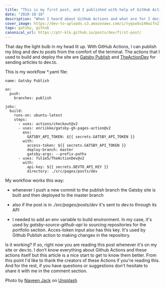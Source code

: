 ```yaml
---
title: "This is my first post, and I published with help of GitHub Actions"
date: "2020-10-18"
description: "When I heard about GitHub Actions and what are for I decided that I will use them someday. This day has come."
cover_image: https://dev-to-uploads.s3.amazonaws.com/i/tyqsw5u146wifn27zfbh.jpg
tags: gatsby, github
canonical_url: https://ptr-klk.github.io/posts/dev/first-post/
---
```


That day the light bulb in my head lit up. With GitHub Actions, I can publish my blog and dev.to posts from the comfort of the terminal. The actions that I used to build and deploy the site are [Gatsby Publish](https://github.com/marketplace/actions/gatsby-publish) and [TheActionDev](https://github.com/marketplace/actions/theactiondev) for sending articles to dev.to. 

This is my workflow \*.yaml file:

```
name: Gatsby Publish

on:
  push:
    branches: publish

jobs:
  build:
    runs-on: ubuntu-latest
    steps:
      - uses: actions/checkout@v2
      - uses: enriikke/gatsby-gh-pages-action@v2
        env:
          GATSBY_API_TOKEN: ${{ secrets.GATSBY_API_TOKEN }}
        with:
          access-token: ${{ secrets.GATSBY_API_TOKEN }}
          deploy-branch: master
          gatsby-args: --prefix-paths
      - uses: ful1e5/TheActionDev@v2
        with:
          api-key: ${{ secrets.DEVTO_API_KEY }}
          directory: ./src/pages/posts/dev

```

My workflow works this way:

- whenever I push a new commit to the publish branch the Gatsby site is built and then deployed to the master branch

- also if the post is in _./src/pages/posts/dev_ it's sent to dev.to through its API

- I needed to add an env variable to build environment. In my case, it's used by _gatsby-source-github-api_ to sourcing repositories for the portfolio section. Acces-token input also has this key. It's used by Github Publish action to making changes in the repository.

Is it working? If so, right now you are reading this post whenever it's on my site or dev.to. I don't know everything about Github Actions and these actions itself but this article is a nice start to get to know them better. From this point I'd like to thank the creators of these Actions if you're reading this. And for the rest, if you have questions or suggestions don't hesitate to share it with me in the comment section.

<span>Photo by <a href="https://unsplash.com/@naveenphotography?utm_source=unsplash&amp;utm_medium=referral&amp;utm_content=creditCopyText">Naveen Jack</a> on <a href="https://unsplash.com/s/photos/sprout?utm_source=unsplash&amp;utm_medium=referral&amp;utm_content=creditCopyText">Unsplash</a></span>

